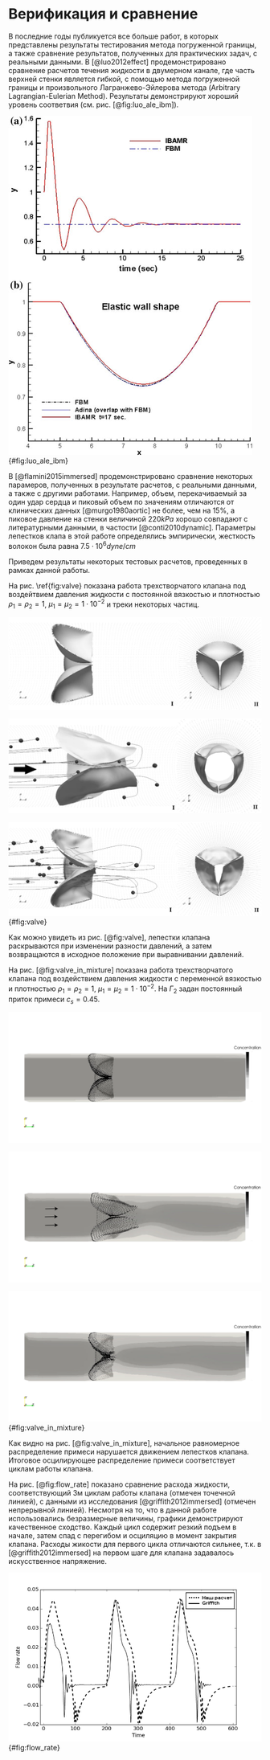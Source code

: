 # Верификация и сравнение

В последние годы публикуется все больше работ, в которых представлены результаты тестирования метода погруженной границы,
а также сравнение результатов, полученных для практических задач, с реальными данными. В [@luo2012effect] продемонстрировано
сравнение расчетов течения жидкости в двумерном канале, где часть верхней стенки является гибкой, с помощью метода погруженной границы и
произвольного Лагранжево-Эйлерова метода (Arbitrary Lagrangian-Eulerian Method). Результаты демонстрируют хороший уровень соответвия
(см. рис. [@fig:luo_ale_ibm]).

![Сравнение расчетов течения жидкости в двумерном канале методами IBM(на графиках обозначен как IBAMR) и ALE(на графиках обозначен как FBM, также приведены результаты схожего метода Adina). В задаче рассматривается течение жидкости в канале при наличии гибкой стенки. На графике \textbf{a)} приведена зависимость координаты по $Oy$ в центре гибкой границы в зависимости от времени. На графике \textbf{b)} представлена форма гибкой границы в момент времени $t=17s$ \label{img:luo_ale_ibm}](luo_ale_ibm.jpg) {#fig:luo_ale_ibm}

В [@flamini2015immersed] продемонстрировано сравнение некоторых парамеров, полученных в результате расчетов,
с реальными данными, а также с другими работами. Например, объем, перекачиваемый за один удар сердца и пиковый объем
по значениям отличаются от клинических данных [@murgo1980aortic] не более, чем на 15\%, а пиковое давление на стенки
величиной $220kPa$ хорошо совпадают с литературными данными, в частости [@conti2010dynamic]. Параметры лепестков клапа
в этой работе определялись эмпирически, жесткость волокон была равна $7.5 \cdot 10^6 dyne/cm$

Приведем результаты некоторых тестовых расчетов, проведенных в рамках данной работы.

На рис. \ref{fig:valve} показана работа трехстворчатого клапана под воздейтвием давления жидкости с постоянной вязкостью и плотностью
$\rho_1 = \rho_2 = 1$, $\mu_1 = \mu_2 = 1 \cdot 10^{-2}$ и треки некоторых частиц.

![](valve_delaunay_with_markers_grayscale1.png)

![](valve_delaunay_with_markers_grayscale2.png)

![Динамика лепестков клапана и треки некоторых частиц. Направление потока указано стрелкой. Показа вид сбоку (I) и вид спереди (II) a) $t=0$, b) $t=0.7$, c) $t=1.5$](valve_delaunay_with_markers_grayscale3.png) {#fig:valve}

Как можно увидеть из рис. [@fig:valve], лепестки клапана раскрываются при изменении разности давлений, а затем возвращаются в исходное положение при выравнивании давлений.

На рис. [@fig:valve_in_mixture] показана работа трехстворчатого клапана под воздействием давления жидкости с переменной вязкостью и плотностью
$\rho_1 = \rho_2 = 1$, $\mu_1 = \mu_2 = 1 \cdot 10^{-2}$. На $\Gamma_2$ задан постоянный приток примеси $c_s = 0.45$.

![](valve_in_mixture_grayscale_new1.png)

![](valve_in_mixture_grayscale_new2.png)

![Движение лепестков клапана с учетом переменной вязкости и плотности. Направление потока указано стрелками. На входе задан постоянный приток примеси $c_s|_{\Gamma_2} = 0.45$, концентрация примеси в начальный момент $c_0 = 0.45$; a) $t=0$, b) $t=0.7$, c) $t=1.5$](valve_in_mixture_grayscale_new3.png) {#fig:valve_in_mixture}

Как видно на рис. [@fig:valve_in_mixture], начальное равномерное распределение примеси нарушается движением лепестков клапана. Итоговое осцилирующее
распределение примеси соответствует циклам работы клапана.

На рис. [@fig:flow_rate] показано сравнение расхода жидкости, соответствующий 3м циклам работы клапана (отмечен точечной линией),
с данными из исследования [@griffith2012immersed] (отмечен непрерывной линией). Несмотря на то, что в данной работе использовались безразмерные величины,
графики демонстрируют качественное сходство. Каждый цикл содержит резкий подъем в начале, затем спад с перегибом и осциляцию в момент закрытия клапана.
Расходы жикости для первого цикла отличаются сильнее, т.к. в [@griffith2012immersed] на первом шаге для клапана задавалось искусственное напряжение.

![График сравнения расхода жидкости](flow_rate_comparison_with_legend_grayscale.png) {#fig:flow_rate}
